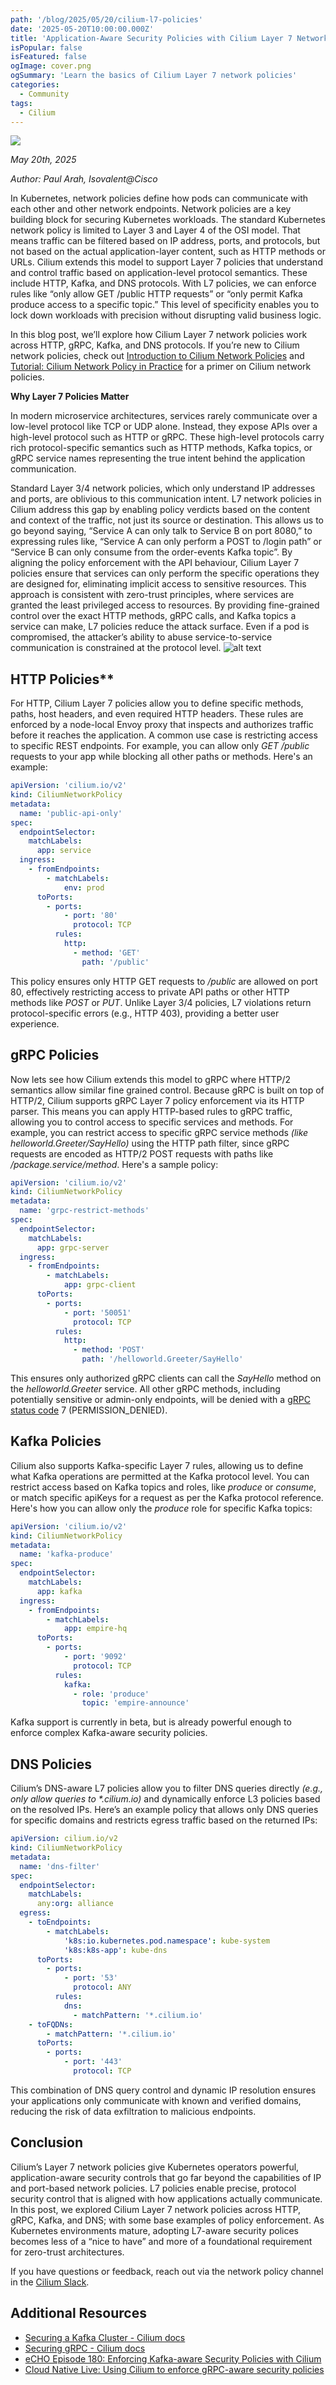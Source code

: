 ```yaml
---
path: '/blog/2025/05/20/cilium-l7-policies'
date: '2025-05-20T10:00:00.000Z'
title: 'Application-Aware Security Policies with Cilium Layer 7 Network Policies'
isPopular: false
isFeatured: false
ogImage: cover.png
ogSummary: 'Learn the basics of Cilium Layer 7 network policies'
categories:
  - Community
tags:
  - Cilium
---
```


![](cover.png)

_May 20th, 2025_

_Author: Paul Arah, Isovalent@Cisco_

In Kubernetes, network policies define how pods can communicate with each other and other network endpoints. Network policies are a key building block for securing Kubernetes workloads. The standard Kubernetes network policy is limited to Layer 3 and Layer 4 of the OSI model. That means traffic can be filtered based on IP address, ports, and protocols, but not based on the actual application-layer content, such as HTTP methods or URLs. Cilium extends this model to support Layer 7 policies that understand and control traffic based on application-level protocol semantics. These include HTTP, Kafka, and DNS protocols. With L7 policies, we can enforce rules like “only allow GET /public HTTP requests” or “only permit Kafka produce access to a specific topic.” This level of specificity enables you to lock down workloads with precision without disrupting valid business logic.

In this blog post, we’ll explore how Cilium Layer 7 network policies work across HTTP, gRPC, Kafka, and DNS protocols. If you’re new to Cilium network policies, check out [Introduction to Cilium Network Policies](https://isovalent.com/blog/post/intro-to-cilium-network-policies/) and [Tutorial: Cilium Network Policy in Practice](https://isovalent.com/blog/post/tutorial-cilium-network-policy/) for a primer on Cilium network policies.

**Why Layer 7 Policies Matter**

In modern microservice architectures, services rarely communicate over a low-level protocol like TCP or UDP alone. Instead, they expose APIs over a high-level protocol such as HTTP or gRPC. These high-level protocols carry rich protocol-specific semantics such as HTTP methods, Kafka topics, or gRPC service names representing the true intent behind the application communication.

Standard Layer 3/4 network policies, which only understand IP addresses and ports, are oblivious to this communication intent. L7 network policies in Cilium address this gap by enabling policy verdicts based on the content and context of the traffic, not just its source or destination. This allows us to go beyond saying, “Service A can only talk to Service B on port 8080,” to expressing rules like, “Service A can only perform a POST to /login path” or “Service B can only consume from the order-events Kafka topic”. By aligning the policy enforcement with the API behaviour, Cilium Layer 7 policies ensure that services can only perform the specific operations they are designed for, eliminating implicit access to sensitive resources. This approach is consistent with zero-trust principles, where services are granted the least privileged access to resources. By providing fine-grained control over the exact HTTP methods, gRPC calls, and Kafka topics a service can make, L7 policies reduce the attack surface. Even if a pod is compromised, the attacker’s ability to abuse service-to-service communication is constrained at the protocol level.
![alt text](cilium-netpol-comparison.png)

## HTTP Policies\*\*

For HTTP, Cilium Layer 7 policies allow you to define specific methods, paths, host headers, and even required HTTP headers. These rules are enforced by a node-local Envoy proxy that inspects and authorizes traffic before it reaches the application.
A common use case is restricting access to specific REST endpoints. For example, you can allow only _GET /public_ requests to your app while blocking all other paths or methods. Here's an example:

```yaml
apiVersion: 'cilium.io/v2'
kind: CiliumNetworkPolicy
metadata:
  name: 'public-api-only'
spec:
  endpointSelector:
    matchLabels:
      app: service
  ingress:
    - fromEndpoints:
        - matchLabels:
            env: prod
      toPorts:
        - ports:
            - port: '80'
              protocol: TCP
          rules:
            http:
              - method: 'GET'
                path: '/public'
```

This policy ensures only HTTP GET requests to _/public_ are allowed on port 80, effectively restricting access to private API paths or other HTTP methods like _POST_ or _PUT_. Unlike Layer 3/4 policies, L7 violations return protocol-specific errors (e.g., HTTP 403), providing a better user experience.

## gRPC Policies

Now lets see how Cilium extends this model to gRPC where HTTP/2 semantics allow similar fine grained control. Because gRPC is built on top of HTTP/2, Cilium supports gRPC Layer 7 policy enforcement via its HTTP parser. This means you can apply HTTP-based rules to gRPC traffic, allowing you to control access to specific services and methods.
For example, you can restrict access to specific gRPC service methods _(like helloworld.Greeter/SayHello)_ using the HTTP path filter, since gRPC requests are encoded as HTTP/2 POST requests with paths like _/package.service/method_. Here's a sample policy:

```yaml
apiVersion: 'cilium.io/v2'
kind: CiliumNetworkPolicy
metadata:
  name: 'grpc-restrict-methods'
spec:
  endpointSelector:
    matchLabels:
      app: grpc-server
  ingress:
    - fromEndpoints:
        - matchLabels:
            app: grpc-client
      toPorts:
        - ports:
            - port: '50051'
              protocol: TCP
          rules:
            http:
              - method: 'POST'
                path: '/helloworld.Greeter/SayHello'
```

This ensures only authorized gRPC clients can call the _SayHello_ method on the _helloworld.Greeter_ service. All other gRPC methods, including potentially sensitive or admin-only endpoints, will be denied with a [gRPC status code](https://grpc.github.io/grpc/core/md_doc_statuscodes.html) 7 (PERMISSION_DENIED).

## Kafka Policies

Cilium also supports Kafka-specific Layer 7 rules, allowing us to define what Kafka operations are permitted at the Kafka protocol level. You can restrict access based on Kafka topics and roles, like _produce_ or _consume_, or match specific apiKeys for a request as per the Kafka protocol reference.
Here's how you can allow only the _produce_ role for specific Kafka topics:

```yaml
apiVersion: 'cilium.io/v2'
kind: CiliumNetworkPolicy
metadata:
  name: 'kafka-produce'
spec:
  endpointSelector:
    matchLabels:
      app: kafka
  ingress:
    - fromEndpoints:
        - matchLabels:
            app: empire-hq
      toPorts:
        - ports:
            - port: '9092'
              protocol: TCP
          rules:
            kafka:
              - role: 'produce'
                topic: 'empire-announce'
```

Kafka support is currently in beta, but is already powerful enough to enforce complex Kafka-aware security policies.

## DNS Policies

Cilium’s DNS-aware L7 policies allow you to filter DNS queries directly _(e.g., only allow queries to \*.cilium.io)_ and dynamically enforce L3 policies based on the resolved IPs.
Here’s an example policy that allows only DNS queries for specific domains and restricts egress traffic based on the returned IPs:

```yaml
apiVersion: cilium.io/v2
kind: CiliumNetworkPolicy
metadata:
  name: 'dns-filter'
spec:
  endpointSelector:
    matchLabels:
      any:org: alliance
  egress:
    - toEndpoints:
        - matchLabels:
            'k8s:io.kubernetes.pod.namespace': kube-system
            'k8s:k8s-app': kube-dns
      toPorts:
        - ports:
            - port: '53'
              protocol: ANY
          rules:
            dns:
              - matchPattern: '*.cilium.io'
    - toFQDNs:
        - matchPattern: '*.cilium.io'
      toPorts:
        - ports:
            - port: '443'
              protocol: TCP
```

This combination of DNS query control and dynamic IP resolution ensures your applications only communicate with known and verified domains, reducing the risk of data exfiltration to malicious endpoints.

## Conclusion

Cilium’s Layer 7 network policies give Kubernetes operators powerful, application-aware security controls that go far beyond the capabilities of IP and port-based network policies. L7 policies enable precise, protocol security control that is aligned with how applications actually communicate. In this post, we explored Cilium Layer 7 network policies across HTTP, gRPC, Kafka, and DNS; with some base examples of policy enforcement. As Kubernetes environments mature, adopting L7-aware security polices becomes less of a “nice to have” and more of a foundational requirement for zero-trust architectures.

If you have questions or feedback, reach out via the network policy channel in the [Cilium Slack](https://slack.cilium.io).

## Additional Resources

- [Securing a Kafka Cluster - Cilium docs](https://docs.cilium.io/en/stable/security/kafka/)
- [Securing gRPC - Cilium docs](https://docs.cilium.io/en/stable/security/grpc/)
- [eCHO Episode 180: Enforcing Kafka-aware Security Policies with Cilium](https://www.youtube.com/watch?v=IIeUIcwwhmE)
- [Cloud Native Live: Using Cilium to enforce gRPC-aware security policies](https://www.youtube.com/watch?v=00b1KN3141k&t=1s)
